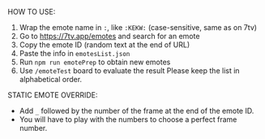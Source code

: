 HOW TO USE:
1. Wrap the emote name in `:`, like `:KEKW:` (case-sensitive, same as on 7tv)
2. Go to https://7tv.app/emotes and search for an emote
3. Copy the emote ID (random text at the end of URL)
4. Paste the info in `emotesList.json`
5. Run `npm run emotePrep` to obtain new emotes
6. Use `/emoteTest` board to evaluate the result
Please keep the list in alphabetical order.

STATIC EMOTE OVERRIDE:
- Add `_` followed by the number of the frame at the end of the emote ID.
- You will have to play with the numbers to choose a perfect frame number.

